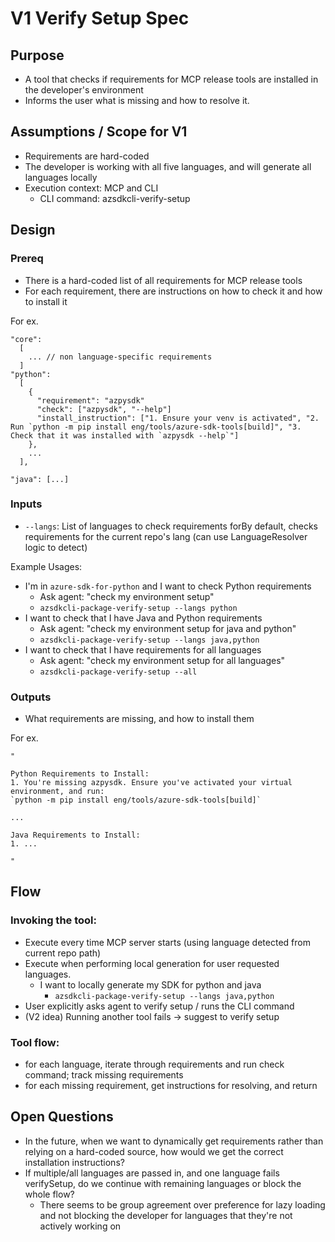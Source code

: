 # V1 Verify Setup Spec

## Purpose

- A tool that checks if requirements for MCP release tools are installed in the developer's environment
- Informs the user what is missing and how to resolve it.


## Assumptions / Scope for V1

- Requirements are hard-coded
- The developer is working with all five languages, and will generate all languages locally
- Execution context: MCP and CLI
    - CLI command: azsdkcli-verify-setup

## Design
### Prereq

- There is a hard-coded list of all requirements for MCP release tools
- For each requirement, there are instructions on how to check it and how to install it

For ex.

```
"core":
  [
    ... // non language-specific requirements   
  ]  
"python":
  [
    {
      "requirement": "azpysdk"
      "check": ["azpysdk", "--help"]
      "install_instruction": ["1. Ensure your venv is activated", "2. Run `python -m pip install eng/tools/azure-sdk-tools[build]", "3. Check that it was installed with `azpysdk --help`"]               
    },
    ...     
  ],

"java": [...]
```


### Inputs

- `--langs`: List of languages to check requirements forBy default, checks requirements for the current repo's lang (can use LanguageResolver logic to detect)


Example Usages: 

- I'm in `azure-sdk-for-python` and I want to check Python requirements
    - Ask agent: "check my environment setup"
    - `azsdkcli-package-verify-setup --langs python`
- I want to check that I have Java and Python requirements
    - Ask agent: "check my environment setup for java and python"
    - `azsdkcli-package-verify-setup --langs java,python`
- I want to check that I have requirements for all languages
    - Ask agent: "check my environment setup for all languages"
    - `azsdkcli-package-verify-setup --all`

### Outputs

- What requirements are missing, and how to install them

For ex.

```
"

Python Requirements to Install:
1. You're missing azpysdk. Ensure you've activated your virtual environment, and run:
`python -m pip install eng/tools/azure-sdk-tools[build]`

...

Java Requirements to Install:
1. ...

"
```

## Flow
### Invoking the tool:

- Execute every time MCP server starts (using language detected from current repo path)
- Execute when performing local generation for user requested languages.
    - I want to locally generate my SDK for python and java 
        - `azsdkcli-package-verify-setup --langs java,python`
- User explicitly asks agent to verify setup / runs the CLI command
- (V2 idea) Running another tool fails -> suggest to verify setup

### Tool flow:

- for each language, iterate through requirements and run check command; track missing requirements
- for each missing requirement, get instructions for resolving, and return

## Open Questions

- In the future, when we want to dynamically get requirements rather than relying on a hard-coded source, how would we get the correct installation instructions? 
- If multiple/all languages are passed in, and one language fails verifySetup, do we continue with remaining languages or block the whole flow?
    - There seems to be group agreement over preference for lazy loading and not blocking the developer for languages that they're not actively working on

